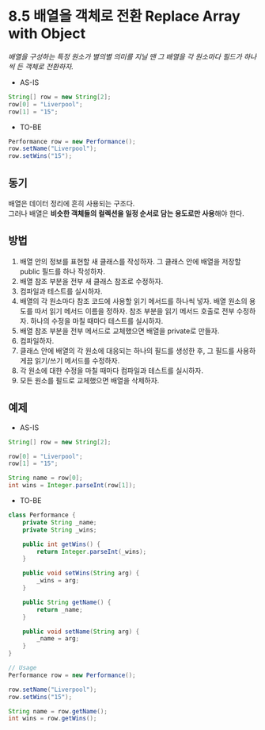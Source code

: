 # 8.5 배열을 객체로 전환 Replace Array with Object

_배열을 구성하는 특정 원소가 별의별 의미를 지닐 땐 그 배열을 각 원소마다 필드가 하나씩 든 객체로 전환하자._

- AS-IS

```java
String[] row = new String[2];
row[0] = "Liverpool";
row[1] = "15";
```

- TO-BE

```java
Performance row = new Performance();
row.setName("Liverpool");
row.setWins("15");
```

## 동기

배열은 데이터 정리에 흔히 사용되는 구조다.  
그러나 배열은 **비슷한 객체들의 컬렉션을 일정 순서로 담는 용도로만 사용**해야 한다.

## 방법

1. 배열 안의 정보를 표현할 새 클래스를 작성하자. 그 클래스 안에 배열을 저장할 public 필드를 하나 작성하자.
2. 배열 참조 부분을 전부 새 클래스 참조로 수정하자.
3. 컴파일과 테스트를 실시하자.
4. 배열의 각 원소마다 참조 코드에 사용할 읽기 메서드를 하나씩 넣자. 배열 원소의 용도를 따서 읽기 메서드 이름을 정하자. 참조 부분을 읽기 메서드 호출로 전부 수정하자. 하나의 수정을 마칠 때마다 테스트를 실시하자.
5. 배열 참조 부분을 전부 메서드로 교체했으면 배열을 private로 만들자.
6. 컴파일하자.
7. 클래스 안에 배열의 각 원소에 대응되는 하나의 필드를 생성한 후, 그 필드를 사용하게끔 읽기/쓰기 메서드를 수정하자.
8. 각 원소에 대한 수정을 마칠 때마다 컴파일과 테스트를 실시하자.
9. 모든 원소를 필드로 교체했으면 배열을 삭제하자.

## 예제

- AS-IS

```java
String[] row = new String[2];

row[0] = "Liverpool";
row[1] = "15";

String name = row[0];
int wins = Integer.parseInt(row[1]);
```

- TO-BE

```java
class Performance {
    private String _name;
    private String _wins;

    public int getWins() {
        return Integer.parseInt(_wins);
    }

    public void setWins(String arg) {
        _wins = arg;
    }

    public String getName() {
        return _name;
    }

    public void setName(String arg) {
        _name = arg;
    }
}

// Usage
Performance row = new Performance();

row.setName("Liverpool");
row.setWins("15");

String name = row.getName();
int wins = row.getWins();
```
